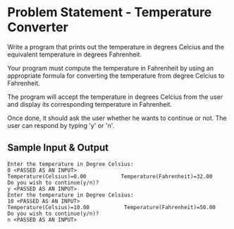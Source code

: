 # Problem Statement - Temperature Converter

Write a program that prints out the temperature in degrees Celcius and the equivalent temperature in degrees Fahrenheit. 

Your program must compute the temperature in Fahrenheit by using an appropriate formula for converting the temperature from degree Celcius to Fahrenheit.  

The program will accept the temperature in degrees Celcius from the user and display its corresponding temperature in Fahrenheit.

Once done, it should ask the user whether he wants to continue or not. The user can respond by typing 'y' or 'n'.

## Sample Input & Output

```
Enter the temperature in Degree Celsius:
0 <PASSED AS AN INPUT>
Temperature(Celsius)=0.00           Temperature(Fahrenheit)=32.00
Do you wish to continue(y/n)?
y <PASSED AS AN INPUT>
Enter the temperature in Degree Celsius:
10 <PASSED AS AN INPUT>
Temperature(Celsius)=10.00           Temperature(Fahrenheit)=50.00
Do you wish to continue(y/n)?
n <PASSED AS AN INPUT>
```
